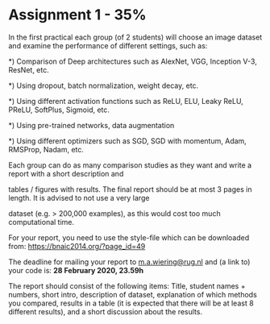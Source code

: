 # Assignment 1 - 35%
In the first practical each group (of 2 students) will choose an image dataset and examine the performance of different settings, such as:

*) Comparison of Deep architectures such as AlexNet, VGG, Inception V-3, ResNet, etc.

*) Using dropout, batch normalization, weight decay, etc.

*) Using different activation functions such as ReLU, ELU, Leaky ReLU, PReLU, SoftPlus, Sigmoid, etc.

*) Using pre-trained networks, data augmentation

*) Using different optimizers such as SGD, SGD with momentum, Adam, RMSProp, Nadam, etc.


Each group can do as many comparison studies as they want and write a report with a short description and

tables / figures with results. The final report should be at most 3 pages in length. It is advised to not use a very large

dataset (e.g. > 200,000 examples), as this would cost too much computational time.

For your report, you need to use the style-file which can be downloaded from: https://bnaic2014.org/?page_id=49

The deadline for mailing your report to m.a.wiering@rug.nl and (a link to) your code is: **28 February 2020, 23.59h**

The report should consist of the following items: Title, student names + numbers, short intro, description of dataset, explanation of which methods you compared, results in a table (it is expected that there will be at least 8 different results), and a short discussion about the results.

